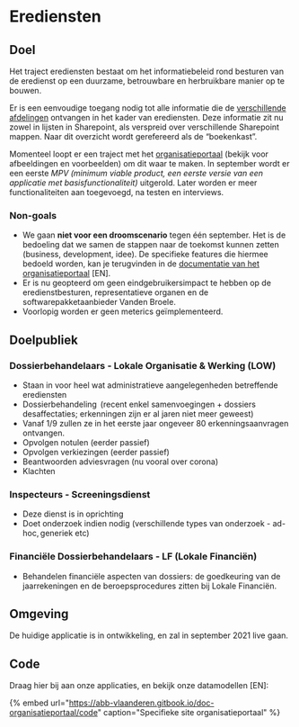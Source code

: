 # Erediensten

## Doel

Het traject erediensten bestaat om het informatiebeleid rond besturen van de eredienst op een duurzame, betrouwbare en herbruikbare manier op te bouwen.

Er is een eenvoudige toegang nodig tot alle informatie die de [verschillende afdelingen](erediensten.md#doelpubliek) ontvangen in het kader van erediensten. Deze informatie zit nu zowel in lijsten in Sharepoint, als verspreid over verschillende Sharepoint mappen. Naar dit overzicht wordt gerefereerd als de “boekenkast”.

Momenteel loopt er een traject met het [organisatieportaal](contacthub.md) \(bekijk voor afbeeldingen en voorbeelden\) om dit waar te maken. In september wordt er een eerste _MPV \(minimum viable product, een eerste versie van een applicatie met basisfunctionaliteit\)_ uitgerold. Later worden er meer functionaliteiten aan toegevoegd, na testen en interviews.

### Non-goals

* We gaan **niet voor een droomscenario** tegen één september. Het is de bedoeling dat we samen de stappen naar de toekomst kunnen zetten \(business, development, idee\). De specifieke features die hiermee bedoeld worden, kan je terugvinden in de [documentatie van het organisatieportaal](https://abb-vlaanderen.gitbook.io/doc-organisatieportaal/) \[EN\].
* Er is nu geopteerd om geen eindgebruikersimpact te hebben op de eredienstbesturen, representatieve organen en de softwarepakketaanbieder Vanden Broele.
* Voorlopig worden er geen meterics geïmplementeerd.

## Doelpubliek

### Dossierbehandelaars - Lokale Organisatie & Werking \(LOW\) 

* Staan in voor heel wat administratieve aangelegenheden betreffende erediensten 
* Dossierbehandeling  \(recent enkel samenvoegingen + dossiers desaffectaties; erkenningen zijn er al jaren niet meer geweest\) 
* Vanaf 1/9 zullen ze in het eerste jaar ongeveer 80 erkenningsaanvragen ontvangen. 
* Opvolgen notulen \(eerder passief\) 
* Opvolgen verkiezingen \(eerder passief\) 
* Beantwoorden adviesvragen \(nu vooral over corona\) 
* Klachten 

### Inspecteurs - Screeningsdienst 

* Deze dienst is in oprichting 
* Doet onderzoek indien nodig \(verschillende types van onderzoek - ad-hoc, generiek etc\) 

### Financiële Dossierbehandelaars - LF \(Lokale Financiën\)  

* Behandelen financiële aspecten van dossiers: de goedkeuring van de jaarrekeningen en de beroepsprocedures zitten bij Lokale Financiën.

## Omgeving

De huidige applicatie is in ontwikkeling, en zal in september 2021 live gaan.

## Code

Draag hier bij aan onze applicaties, en bekijk onze datamodellen \[EN\]:

{% embed url="https://abb-vlaanderen.gitbook.io/doc-organisatieportaal/code" caption="Specifieke site organisatieportaal" %}



